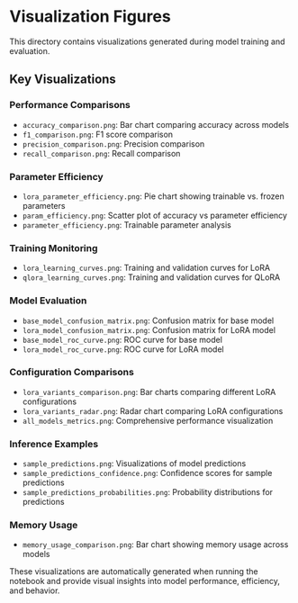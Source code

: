 # Visualization Figures

This directory contains visualizations generated during model training and evaluation.

## Key Visualizations

### Performance Comparisons
- `accuracy_comparison.png`: Bar chart comparing accuracy across models
- `f1_comparison.png`: F1 score comparison
- `precision_comparison.png`: Precision comparison
- `recall_comparison.png`: Recall comparison

### Parameter Efficiency
- `lora_parameter_efficiency.png`: Pie chart showing trainable vs. frozen parameters
- `param_efficiency.png`: Scatter plot of accuracy vs parameter efficiency
- `parameter_efficiency.png`: Trainable parameter analysis

### Training Monitoring
- `lora_learning_curves.png`: Training and validation curves for LoRA
- `qlora_learning_curves.png`: Training and validation curves for QLoRA

### Model Evaluation
- `base_model_confusion_matrix.png`: Confusion matrix for base model
- `lora_model_confusion_matrix.png`: Confusion matrix for LoRA model
- `base_model_roc_curve.png`: ROC curve for base model
- `lora_model_roc_curve.png`: ROC curve for LoRA model

### Configuration Comparisons
- `lora_variants_comparison.png`: Bar charts comparing different LoRA configurations
- `lora_variants_radar.png`: Radar chart comparing LoRA configurations
- `all_models_metrics.png`: Comprehensive performance visualization

### Inference Examples
- `sample_predictions.png`: Visualizations of model predictions
- `sample_predictions_confidence.png`: Confidence scores for sample predictions
- `sample_predictions_probabilities.png`: Probability distributions for predictions

### Memory Usage
- `memory_usage_comparison.png`: Bar chart showing memory usage across models

These visualizations are automatically generated when running the notebook and provide visual insights into model performance, efficiency, and behavior.
